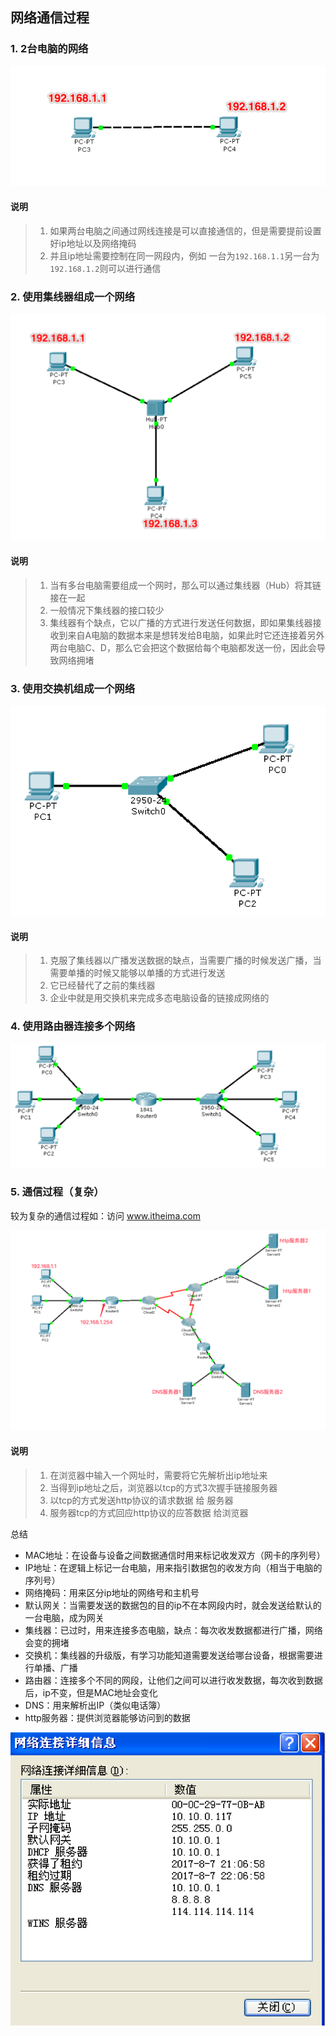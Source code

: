 ## 网络通信过程


### 1. 2台电脑的网络

![](/Images/12day/QQ20170807-210222@2x.png)

#### 说明
> 1. 如果两台电脑之间通过网线连接是可以直接通信的，但是需要提前设置好ip地址以及网络掩码
> 2. 并且ip地址需要控制在同一网段内，例如 一台为`192.168.1.1`另一台为`192.168.1.2`则可以进行通信

### 2. 使用集线器组成一个网络
![](/Images/12day/QQ20170807-210413@2x.png)

#### 说明
> 1. 当有多台电脑需要组成一个网时，那么可以通过集线器（Hub）将其链接在一起
> 2. 一般情况下集线器的接口较少
> 3. 集线器有个缺点，它以广播的方式进行发送任何数据，即如果集线器接收到来自A电脑的数据本来是想转发给B电脑，如果此时它还连接着另外两台电脑C、D，那么它会把这个数据给每个电脑都发送一份，因此会导致网络拥堵

### 3. 使用交换机组成一个网络
![](/Images/12day/QQ20170807-211152@2x.png)

#### 说明
> 1. 克服了集线器以广播发送数据的缺点，当需要广播的时候发送广播，当需要单播的时候又能够以单播的方式进行发送
> 2. 它已经替代了之前的集线器
> 3. 企业中就是用交换机来完成多态电脑设备的链接成网络的

### 4. 使用路由器连接多个网络
![](/Images/12day/QQ20170807-211021@2x.png)

### 5. 通信过程（复杂）

较为复杂的通信过程如：访问 www.itheima.com

![](/Images/12day/QQ20170807-212411@2x.png)

#### 说明
> 1. 在浏览器中输入一个网址时，需要将它先解析出ip地址来
> 2. 当得到ip地址之后，浏览器以tcp的方式3次握手链接服务器
> 3. 以tcp的方式发送http协议的请求数据 给 服务器
> 4. 服务器tcp的方式回应http协议的应答数据 给浏览器


总结
* MAC地址：在设备与设备之间数据通信时用来标记收发双方（网卡的序列号）
* IP地址：在逻辑上标记一台电脑，用来指引数据包的收发方向（相当于电脑的序列号）
* 网络掩码：用来区分ip地址的网络号和主机号
* 默认网关：当需要发送的数据包的目的ip不在本网段内时，就会发送给默认的一台电脑，成为网关
* 集线器：已过时，用来连接多态电脑，缺点：每次收发数据都进行广播，网络会变的拥堵
* 交换机：集线器的升级版，有学习功能知道需要发送给哪台设备，根据需要进行单播、广播
* 路由器：连接多个不同的网段，让他们之间可以进行收发数据，每次收到数据后，ip不变，但是MAC地址会变化
* DNS：用来解析出IP（类似电话簿）
* http服务器：提供浏览器能够访问到的数据


<img width=600 src="/Images/12day/QQ20170807-213325@2x.png">

